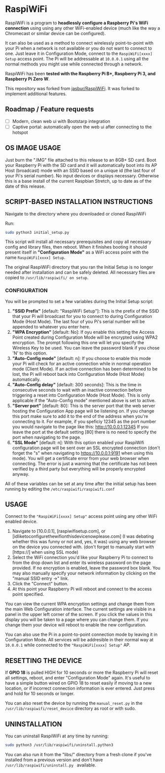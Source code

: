 # RaspiWiFi

RaspiWiFi is a program to **headlessly configure a Raspberry Pi's WiFi
connection** using using any other WiFi-enabled device (much like the way
a Chromecast or similar device can be configured).

It can also be used as a method to connect wirelessly point-to-point with your
Pi when a network is not available or you do not want to connect to one. Just
leave it in Configuration Mode, connect to the ```RaspiWiFi[xxxx] Setup``` access
point. The Pi will be addressable at ```10.0.0.1``` using all the normal methods you
might use while connected through a network.

RaspiWiFi has been **tested with the Raspberry Pi B+, Raspberry Pi 3, and Raspberry Pi Zero W**.

This repository was forked from [jasbur/RaspiWiFi](https://github.com/jasbur/RaspiWiFi). It was forked to implement additional features.

## Roadmap / Feature requests

- [ ] Modern, clean web ui with Bootstarp integration
- [ ] Captive portal: automatically open the web ui after connecting to the hotspot

## OS IMAGE USAGE

Just burn the ".IMG" file attached to this release to an 8GB+ SD card. Boot
your Raspberry Pi with the SD card and it will automatically boot into its AP
Host (broadcast) mode with an SSID based on a unique id (the last four of your
Pi's serial number). No input devices or displays necessary. Otherwise this is
a base install of the current Raspbian Stretch, up to date as of the date of
this release.

## SCRIPT-BASED INSTALLATION INSTRUCTIONS

Navigate to the directory where you downloaded or cloned RaspiWiFi

Run:

```bash
sudo python3 initial_setup.py
```

This script will install all necessary prerequisites and copy all necessary
config and library files, then reboot. When it finishes booting it should
present itself in **"Configuration Mode"** as a WiFi access point with the
name ```RaspiWiFi[xxxx] Setup```.

The original RaspiWiFi directory that you ran the Initial Setup is no longer
needed after installation and can be safely deleted. All necessary files are
copied to ```/usr/lib/raspiwifi/ on setup```.

### CONFIGURATION

You will be prompted to set a few variables during the Initial Setup script:

1. **"SSID Prefix"** [default: "RaspiWiFi Setup"]: This is the prefix of the SSID
      that your Pi will broadcast for you to connect to during
      Configuration Mode (Host Mode). The last four of you Pi's serial number
      will be appended to whatever you enter here.
2. **"WPA Encryption"** [default: No]: If oyu enable this setting the Access Point 
      created during Configuration Mode will be encrypted using WPA2 encryption. 
      The prompt following this one will let you specify the Wireless Key to be 
      used. You can leave the password blank if you chose 'N' to this option. 
3. **"Auto-Config mode"** [default: n]: If you choose to enable this mode your Pi
      will check for an active connection while in normal operation mode (Client Mode).
      If an active connection has been determined to be lost, the Pi will reboot
      back into Configuration Mode (Host Mode) automatically.
4. **"Auto-Config delay"** [default: 300 seconds]: This is the time in consecutive
      seconds to wait with an inactive connection before triggering a reset into
      Configuration Mode (Host Mode). This is only applicable if the
      "Auto-Config mode" mentioned above is set to active.
5. **"Server port"** [default: 80]: This is the server port that the web server
      hosting the Configuration App page will be listening on. If you change
      this port make sure to add it to the end of the address when you're
      connecting to it. For example, if you speficiy 12345 as the port number
      you would navigate to the page like this: http://10.0.0.1:12345 If you
      leave the port at the default setting [80] there is no need to specify the
      port when navigating to the page.
6. **"SSL Mode"** [default: n]: With this option enabled your RaspiWifi
      configuration page will be sent over an SSL encrypted connection (don't
      forget the "s" when navigating to https://10.0.0.1:9191 when using
      this mode). You will get a certificate error from your web browser when
      connecting. The error is just a warning that the certificate has not been
      verified by a third party but everything will be properly encrypted anyway.

All of these variables can be set at any time after the initial setup has
been running by editing the ```/etc/raspiwifi/raspiwifi.conf```


## USAGE

Connect to the ```"RaspiWiFi[xxxx] Setup"``` access point using any other WiFi enabled
device.

1. Navigate to [10.0.0.1], [raspiwifisetup.com], or [idliketoconfigurethewifionthisdevicenowplease.com] (I was debating whether this
was funny or not and, yes, it was) using any web browser on the device you
connected with. (don't forget to manually start with [https://] when using SSL mode)
2. Select the WiFi connection you'd like your Raspberry Pi to connect to from
the drop down list and enter its wireless password on the page provided. If no
encryption is enabled, leave the password box blank. You may also manually
specify your network information by clicking on the "manual SSID entry ->" link.
3. Click the "Connect" button.
4. At this point your Raspberry Pi will reboot and connect to the access point
specified.

You can view the current WPA encryption settings and change them from the main Web 
Configuration interface. The current settings are visible in a panel in the upper 
left corner of the screen. If you click the values in this display you will be taken 
to a page where you can change them. If you change them your device will reboot to 
enable the new configuration. 

You can also use the Pi in a point-to-point connection mode by leaving it in
Configuration Mode. All services will be addresible in their normal way at
```10.0.0.1``` while connected to the ```"RaspiWiFi[xxxx] Setup"``` AP.



## RESETTING THE DEVICE

If **GPIO 18** is pulled HIGH for 10 seconds or more the Raspberry Pi will reset
all settings, reboot, and enter "Configuration Mode" again. It's useful to have
a simple button wired on GPIO 18 to reset easily if moving to a new location,
or if incorrect connection information is ever entered. Just press and hold for
10 seconds or longer.

You can also reset the device by running the ```manual_reset.py``` in the
```/usr/lib/raspiwifi/reset_device``` directory as root or with sudo.


## UNINSTALLATION

You can uninstall RaspiWiFi at any time by running:

```bash   
sudo python3 /usr/lib/raspiwifi/uninstall.python3
```

You can also run it from the "libs/" directory from a fresh clone if you've 
installed from a previous version and don't have ```/usr/lib/raspiwifi/uninstall.py ```
available.
